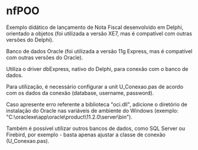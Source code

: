# nfPOO
Exemplo didático de lançamento de Nota Fiscal desenvolvido em Delphi, orientado a objetos (foi utilizada a versão XE7, mas é compatível com outras versões do Delphi).

Banco de dados Oracle (foi utilizada a versão 11g Express, mas é compatível com outras versões do Oracle).

Utiliza o driver dbExpress, nativo do Delphi, para conexão com o banco de dados.

Para utilização, é necessário configurar a unit U_Conexao.pas de acordo com os dados da conexão (database, username, password).

Caso apresente erro referente a biblioteca "oci.dll", adicione o diretório de instalação do Oracle nas variáveis de ambiente do Windows (exemplo: "C:\oraclexe\app\oracle\product\11.2.0\server\bin").

Também é possível utilizar outros bancos de dados, como SQL Server ou Firebird, por exemplo - basta apenas ajustar a classe de conexão (U_Conexao.pas).
